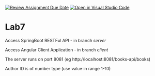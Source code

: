 [![Review Assignment Due Date](https://classroom.github.com/assets/deadline-readme-button-22041afd0340ce965d47ae6ef1cefeee28c7c493a6346c4f15d667ab976d596c.svg)](https://classroom.github.com/a/Ku1kJAFv)
[![Open in Visual Studio Code](https://classroom.github.com/assets/open-in-vscode-2e0aaae1b6195c2367325f4f02e2d04e9abb55f0b24a779b69b11b9e10269abc.svg)](https://classroom.github.com/online_ide?assignment_repo_id=16808310&assignment_repo_type=AssignmentRepo)
# Lab7 
Access SpringBoot RESTFul API - in branch *server* 

Access Angular Client Application - in branch *client*

The server runs on port 8081 (eg http://localhost:8081/books-api/books)

Author ID is of number type (use value in range 1-10)
